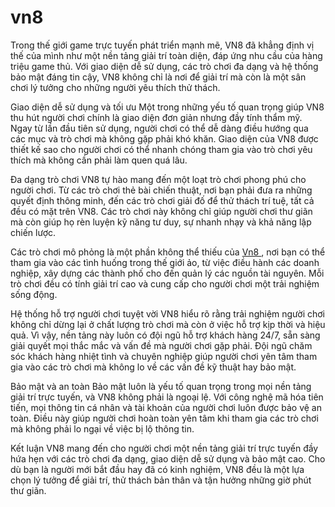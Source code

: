 # vn8
Trong thế giới game trực tuyến phát triển mạnh mẽ, VN8 đã khẳng định vị thế của mình như một nền tảng giải trí toàn diện, đáp ứng nhu cầu của hàng triệu game thủ. Với giao diện dễ sử dụng, các trò chơi đa dạng và hệ thống bảo mật đáng tin cậy, VN8 không chỉ là nơi để giải trí mà còn là một sân chơi lý tưởng cho những người yêu thích thử thách.

Giao diện dễ sử dụng và tối ưu
Một trong những yếu tố quan trọng giúp VN8 thu hút người chơi chính là giao diện đơn giản nhưng đầy tính thẩm mỹ. Ngay từ lần đầu tiên sử dụng, người chơi có thể dễ dàng điều hướng qua các mục và trò chơi mà không gặp phải khó khăn. Giao diện của VN8 được thiết kế sao cho người chơi có thể nhanh chóng tham gia vào trò chơi yêu thích mà không cần phải làm quen quá lâu.

Đa dạng trò chơi
VN8 tự hào mang đến một loạt trò chơi phong phú cho người chơi. Từ các trò chơi thẻ bài chiến thuật, nơi bạn phải đưa ra những quyết định thông minh, đến các trò chơi giải đố để thử thách trí tuệ, tất cả đều có mặt trên VN8. Các trò chơi này không chỉ giúp người chơi thư giãn mà còn giúp họ rèn luyện kỹ năng tư duy, sự nhanh nhạy và khả năng lập chiến lược.

Các trò chơi mô phỏng là một phần không thể thiếu của <a href="https://vn8.one"> Vn8 </a> , nơi bạn có thể tham gia vào các tình huống trong thế giới ảo, từ việc điều hành các doanh nghiệp, xây dựng các thành phố cho đến quản lý các nguồn tài nguyên. Mỗi trò chơi đều có tính giải trí cao và cung cấp cho người chơi một trải nghiệm sống động.

Hệ thống hỗ trợ người chơi tuyệt vời
VN8 hiểu rõ rằng trải nghiệm người chơi không chỉ dừng lại ở chất lượng trò chơi mà còn ở việc hỗ trợ kịp thời và hiệu quả. Vì vậy, nền tảng này luôn có đội ngũ hỗ trợ khách hàng 24/7, sẵn sàng giải quyết mọi thắc mắc và vấn đề mà người chơi gặp phải. Đội ngũ chăm sóc khách hàng nhiệt tình và chuyên nghiệp giúp người chơi yên tâm tham gia vào các trò chơi mà không lo về các vấn đề kỹ thuật hay bảo mật.

Bảo mật và an toàn
Bảo mật luôn là yếu tố quan trọng trong mọi nền tảng giải trí trực tuyến, và VN8 không phải là ngoại lệ. Với công nghệ mã hóa tiên tiến, mọi thông tin cá nhân và tài khoản của người chơi luôn được bảo vệ an toàn. Điều này giúp người chơi hoàn toàn yên tâm khi tham gia các trò chơi mà không phải lo ngại về việc bị lộ thông tin.

Kết luận
VN8 mang đến cho người chơi một nền tảng giải trí trực tuyến đầy hứa hẹn với các trò chơi đa dạng, giao diện dễ sử dụng và bảo mật cao. Cho dù bạn là người mới bắt đầu hay đã có kinh nghiệm, VN8 đều là một lựa chọn lý tưởng để giải trí, thử thách bản thân và tận hưởng những giờ phút thư giãn.



